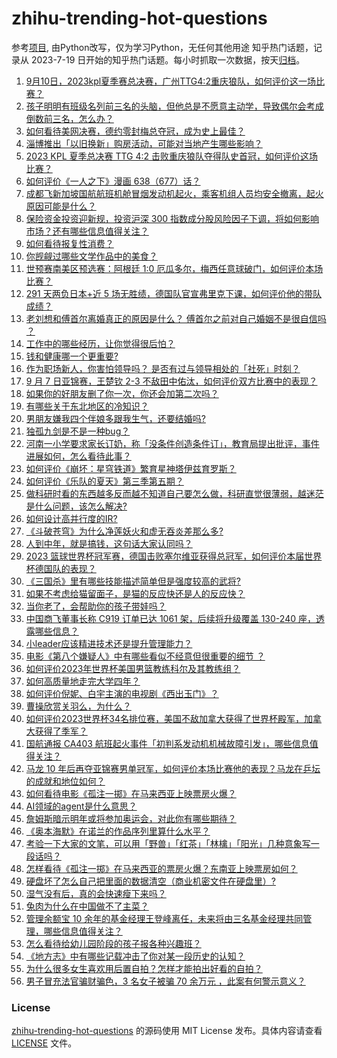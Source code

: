 # zhihu-trending-hot-questions
参考[项目](https://github.com/justjavac/zhihu-trending-hot-questions), 由Python改写，仅为学习Python，无任何其他用途
知乎热门话题，记录从 2023-7-19
日开始的知乎热门话题。每小时抓取一次数据，按天[归档](./data)。
<!-- BEGIN -->
<!-- 最后更新时间 2023-09-11 02:22:48.533230 -->
1. [9月10日，2023kpl夏季赛总决赛，广州TTG4:2重庆狼队，如何评价这一场比赛？](https://www.zhihu.com/question/621403487)
1. [孩子明明有班级名列前三名的头脑，但他总是不愿意主动学，导致偶尔会考成倒数前三名，怎么办？](https://www.zhihu.com/question/585553610)
1. [如何看待美网决赛，德约零封梅总夺冠，成为史上最佳？](https://www.zhihu.com/question/621443757)
1. [淄博推出「以旧换新」购房活动，可能对当地产生哪些影响？](https://www.zhihu.com/question/620921437)
1. [2023 KPL 夏季总决赛 TTG 4:2 击败重庆狼队夺得队史首冠，如何评价这场比赛？](https://www.zhihu.com/question/621385543)
1. [如何评价《一人之下》漫画 638（677）话？](https://www.zhihu.com/question/621017646)
1. [成都飞新加坡国航航班机舱冒烟发动机起火，乘客机组人员均安全撤离，起火原因可能是什么？](https://www.zhihu.com/question/621389922)
1. [保险资金投资迎新规，投资沪深 300 指数成分股风险因子下调，将如何影响市场？还有哪些信息值得关注？](https://www.zhihu.com/question/621397702)
1. [如何看待报复性消费？](https://www.zhihu.com/question/620675182)
1. [你觊觎过哪些文学作品中的美食？](https://www.zhihu.com/question/60657992)
1. [世预赛南美区预选赛：阿根廷 1:0 厄瓜多尔，梅西任意球破门，如何评价本场比赛？](https://www.zhihu.com/question/621055448)
1. [291 天两负日本+近 5 场无胜绩，德国队官宣弗里克下课，如何评价他的带队成绩？](https://www.zhihu.com/question/621410462)
1. [老刘想和傅首尔离婚真正的原因是什么？ 傅首尔之前对自己婚姻不是很自信吗 ？](https://www.zhihu.com/question/620495483)
1. [工作中的哪些经历，让你觉得很后怕？](https://www.zhihu.com/question/617985499)
1. [钱和健康哪一个更重要?](https://www.zhihu.com/question/621132673)
1. [作为职场新人，你害怕领导吗？ 是否有过与领导相处的「社死」时刻？](https://www.zhihu.com/question/620916341)
1. [9 月 7 日亚锦赛，王楚钦 2-3 不敌田中佑汰，如何评价双方比赛中的表现？](https://www.zhihu.com/question/620999517)
1. [如果你的好朋友删了你一次，你还会加第二次吗？](https://www.zhihu.com/question/620352439)
1. [有哪些关于东北地区的冷知识？](https://www.zhihu.com/question/57376493)
1. [男朋友嫌我四个伴娘多跟我生气，还要结婚吗?](https://www.zhihu.com/question/620647984)
1. [独孤九剑是不是一种bug？](https://www.zhihu.com/question/51169356)
1. [河南一小学要求家长订奶，称「没条件创造条件订」，教育局提出批评，事件进展如何，怎么看待此事？](https://www.zhihu.com/question/621086715)
1. [如何评价《崩坏：星穹铁道》繁育星神塔伊兹育罗斯？](https://www.zhihu.com/question/620735660)
1. [如何评价《乐队的夏天》第三季第五期？](https://www.zhihu.com/question/621046413)
1. [做科研时看的东西越多反而越不知道自己要怎么做，科研直觉很薄弱，越迷茫是什么问题，该怎么解决?](https://www.zhihu.com/question/620780595)
1. [如何设计高并行度的IR?](https://www.zhihu.com/question/618795561)
1. [《斗破苍穹》为什么净莲妖火和虚无吞炎差那么多?](https://www.zhihu.com/question/621206925)
1. [人到中年，就是搞钱，这句话大家认同吗？](https://www.zhihu.com/question/621253751)
1. [2023 篮球世界杯冠军赛，德国击败塞尔维亚获得总冠军，如何评价本届世界杯德国队的表现？](https://www.zhihu.com/question/621398830)
1. [《三国杀》里有哪些技能描述简单但是强度较高的武将?](https://www.zhihu.com/question/541086110)
1. [如果不考虑给猫留面子，是猫的反应快还是人的反应快？](https://www.zhihu.com/question/619979836)
1. [当你老了，会帮助你的孩子带娃吗？](https://www.zhihu.com/question/614202268)
1. [中国商飞董事长称 C919 订单已达 1061 架，后续将升级覆盖 130-240 座，透露哪些信息？](https://www.zhihu.com/question/621377396)
1. [小leader应该精进技术还是提升管理能力？](https://www.zhihu.com/question/582587017)
1. [电影《第八个嫌疑人》中有哪些看似不经意但很重要的细节 ？](https://www.zhihu.com/question/621075583)
1. [如何评价2023年世界杯美国男篮教练科尔及其教练组？](https://www.zhihu.com/question/621388285)
1. [如何高质量地走完大学四年？](https://www.zhihu.com/question/28966967)
1. [如何评价倪妮、白宇主演的电视剧《西出玉门》？](https://www.zhihu.com/question/620744265)
1. [曹操欣赏关羽么，为什么？](https://www.zhihu.com/question/21806140)
1. [如何评价2023世界杯34名排位赛，美国不敌加拿大获得了世界杯殿军，加拿大获得了季军？](https://www.zhihu.com/question/621388167)
1. [国航通报 CA403 航班起火事件「初判系发动机机械故障引发」，哪些信息值得关注？](https://www.zhihu.com/question/621438821)
1. [马龙 10 年后再夺亚锦赛男单冠军，如何评价本场比赛他的表现？马龙在乒坛的成就和地位如何？](https://www.zhihu.com/question/621380790)
1. [如何看待电影《孤注一掷》在马来西亚上映票房火爆？](https://www.zhihu.com/question/620624985)
1. [AI领域的agent是什么意思？](https://www.zhihu.com/question/51195225)
1. [詹姆斯暗示明年或将参加奥运会，对此你有哪些期待？](https://www.zhihu.com/question/621275008)
1. [《奥本海默》在诺兰的作品序列里算什么水平？](https://www.zhihu.com/question/620914426)
1. [考验一下大家的文笔，可以用「野兽」「红茶」「林檎」「阳光」几种意象写一段话吗？](https://www.zhihu.com/question/621276045)
1. [怎样看待《孤注一掷》在马来西亚的票房火爆？东南亚上映票房如何？](https://www.zhihu.com/question/620624985)
1. [硬盘坏了怎么自己把里面的数据清空（商业机密文件在硬盘里）?](https://www.zhihu.com/question/620711161)
1. [湿气没有后，真的会快速瘦下来吗？](https://www.zhihu.com/question/425793583)
1. [兔肉为什么在中国做不了主菜？](https://www.zhihu.com/question/56909079)
1. [管理余额宝 10 余年的基金经理王登峰离任，未来将由三名基金经理共同管理，哪些信息值得关注？](https://www.zhihu.com/question/621271727)
1. [怎么看待给幼儿园阶段的孩子报各种兴趣班？](https://www.zhihu.com/question/459930109)
1. [《地方志》中有哪些记载冲击了你对某一段历史的认知？](https://www.zhihu.com/question/399626491)
1. [为什么很多女生喜欢用后置自拍？怎样才能拍出好看的自拍？](https://www.zhihu.com/question/620910355)
1. [男子冒充法官骗财骗色，3 名女子被骗 70 余万元 ，此案有何警示意义？](https://www.zhihu.com/question/620888582)
<!-- END -->
### License
[zhihu-trending-hot-questions](https://github.com/yaogengzhu/zhihu-trending-hot-questions)
的源码使用 MIT License 发布。具体内容请查看 [LICENSE](./LICENSE) 文件。
